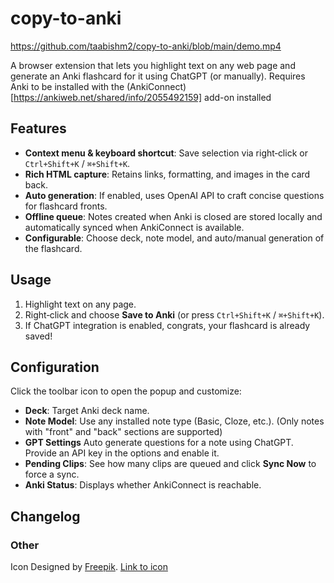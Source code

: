 # copy-to-anki

https://github.com/taabishm2/copy-to-anki/blob/main/demo.mp4

A browser extension that lets you highlight text on any web page and generate an Anki flashcard for it using ChatGPT (or manually).
Requires Anki to be installed with the (AnkiConnect)[https://ankiweb.net/shared/info/2055492159] add-on installed

## Features

* **Context menu & keyboard shortcut**: Save selection via right‑click or `Ctrl+Shift+K` / `⌘+Shift+K`.
* **Rich HTML capture**: Retains links, formatting, and images in the card back.
* **Auto generation**: If enabled, uses OpenAI API to craft concise questions for flashcard fronts.
* **Offline queue**: Notes created when Anki is closed are stored locally and automatically synced when AnkiConnect is available.
* **Configurable**: Choose deck, note model, and auto/manual generation of the flashcard.

## Usage

1. Highlight text on any page.
2. Right‑click and choose **Save to Anki** (or press `Ctrl+Shift+K` / `⌘+Shift+K`).
3. If ChatGPT integration is enabled, congrats, your flashcard is already saved!

## Configuration

Click the toolbar icon to open the popup and customize:

* **Deck**: Target Anki deck name.
* **Note Model**: Use any installed note type (Basic, Cloze, etc.). (Only notes with "front" and "back" sections are supported)
* **GPT Settings** Auto generate questions for a note using ChatGPT. Provide an API key in the options and enable it.
* **Pending Clips**: See how many clips are queued and click **Sync Now** to force a sync.
* **Anki Status**: Displays whether AnkiConnect is reachable.

## Changelog

### Other
Icon Designed by [Freepik](www.freepik.com). [Link to icon](https://www.freepik.com/icon/abstract_720669)